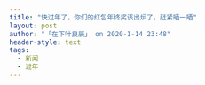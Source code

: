 ```yaml
---
title: "快过年了，你们的红包年终奖该出炉了，赶紧晒一晒"
layout: post
author: "「在下叶良辰」 on 2020-1-14 23:48"
header-style: text
tags:
  - 新闻
  - 过年
---
```


<head></head>
<body>
 <br>
</body>


